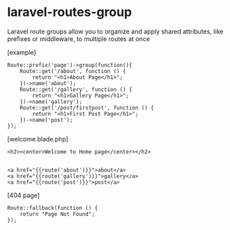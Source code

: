 # laravel-routes-group
Laravel route groups allow you to organize and apply shared attributes, like prefixes or middleware, to multiple routes at once

[example]
```
Route::prefix('page')->group(function(){
    Route::get('/about', function () {
        return "<h1>About Page</h1>";
    })->name('about');
    Route::get('/gallery', function () {
        return "<h1>Gallery Page</h1>";
    })->name('gallery');
    Route::get('/post/firstpost', function () {
        return "<h1>First Post Page</h1>";
    })->name('post');
});
```

[welcome.blade.php]
```
<h2><center>Welcome to Home page</center></h2>


<a href="{{route('about')}}">about</a>
<a href="{{route('gallery')}}">gallery</a>
<a href="{{route('post')}}">post</a>
```

[404 page]
```
Route::fallback(function () {
    return "Page Not Found";
});
```
